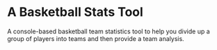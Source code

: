 # A Basketball Stats Tool
 A console-based basketball team statistics tool to help you divide up a group of players into teams and then provide a team analysis.
